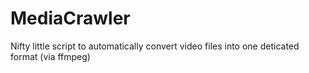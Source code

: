 MediaCrawler
============

Nifty little script to automatically convert video files into one deticated format (via ffmpeg)
